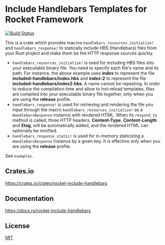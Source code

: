 Include Handlebars Templates for Rocket Framework
====================

[![Build Status](https://travis-ci.org/magiclen/rocket-include-handlebars.svg?branch=master)](https://travis-ci.org/magiclen/rocket-include-handlebars)

This is a crate which provides macros `handlebars_resources_initialize!` and `handlebars_response!` to statically include HBS (Handlebars) files from your Rust project and make them be the HTTP response sources quickly.

* `handlebars_resources_initialize!` is used for including HBS files into your executable binary file. You need to specify each file's name and its path. For instance, the above example uses **index** to represent the file **included-handlebars/index.hbs** and **index-2** to represent the file **included-handlebars/index2.hbs**. A name cannot be repeating. In order to reduce the compilation time and allow to hot-reload templates, files are compiled into your executable binary file together, only when you are using the **release** profile.
* `handlebars_response!` is used for retrieving and rendering the file you input through the macro `handlebars_resources_initialize!` as a `HandlebarsResponse` instance with rendered HTML. When its `respond_to` method is called, three HTTP headers, **Content-Type**, **Content-Length** and **Etag**, will be automatically added, and the rendered HTML can optionally be minified.
* `handlebars_response_static!` is used for in-memory staticizing a `HandlebarsResponse` instance by a given key. It is effective only when you are using the **release** profile.

See `examples`.

## Crates.io

https://crates.io/crates/rocket-include-handlebars

## Documentation

https://docs.rs/rocket-include-handlebars

## License

[MIT](LICENSE)